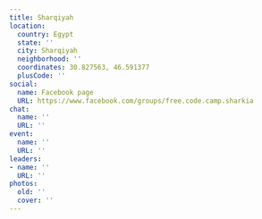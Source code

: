 ```yaml
---
title: Sharqiyah
location:
  country: Egypt
  state: ''
  city: Sharqiyah
  neighborhood: ''
  coordinates: 30.827563, 46.591377
  plusCode: ''
social:
  name: Facebook page
  URL: https://www.facebook.com/groups/free.code.camp.sharkia
chat:
  name: ''
  URL: ''
event:
  name: ''
  URL: ''
leaders:
- name: ''
  URL: ''
photos:
  old: ''
  cover: ''
---
```

